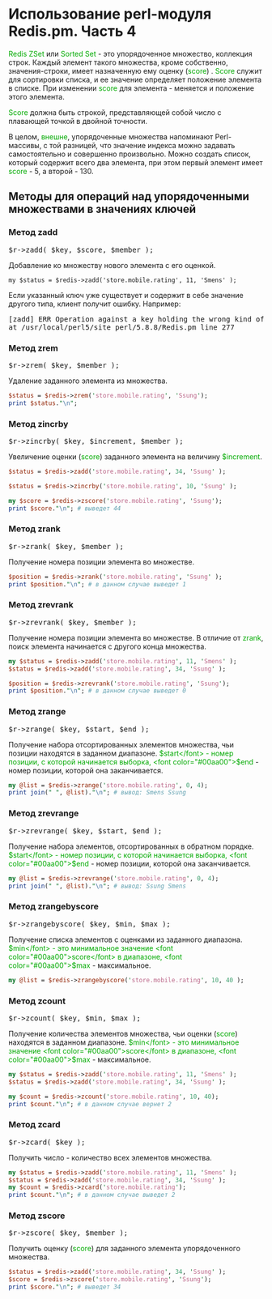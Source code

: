 ﻿# Использование perl-модуля Redis.pm. Часть 4

<font color="#00aa00">Redis ZSet</font> или <font color="#00aa00">Sorted Set</font> - это упорядоченное множество, коллекция строк. Каждый элемент такого множества, кроме собственно, значения-строки, имеет назначенную ему оценку (<font color="#00aa00">score</font>) . <font color="#00aa00">Score</font> служит для сортировки списка, и ее значение определяет положение элемента в списке. При изменении <font color="#00aa00">score</font> для элемента - меняется и положение этого элемента.


<font color="#00aa00">Score</font> должна быть строкой, представляющей собой число с плавающей точкой в двойной точности.

В целом, <font color="#00aa00">внешне</font>, упорядоченные множества напоминают Perl-массивы, с той разницей, что значение индекса можно задавать самостоятельно и совершенно произвольно. Можно создать список, который содержит всего два элемента, при этом первый элемент имеет <font color="#00aa00">score</font> - 5, а второй - 130.

## Методы для операций над упорядоченными множествами в значениях ключей

### Метод zadd

<pre>$r-&gt;zadd( $key, $score, $member );</pre>

Добавление ко множеству нового элемента с его оценкой.

```code
my $status = $redis->zadd('store.mobile.rating', 11, 'Smens' );
```

Если указанный ключ уже существует и содержит в себе значение другого типа, клиент получит
ошибку. Например:
<pre>[zadd] ERR Operation against a key holding the wrong kind of Siemens,  
at /usr/local/perl5/site_perl/5.8.8/Redis.pm line 277
</pre>

### Метод zrem

<pre>$r-&gt;zrem( $key, $member );</pre>

Удаление заданного элемента из множества.

```perl
$status = $redis->zrem('store.mobile.rating', 'Ssung');
print $status."\n";
```

### Метод zincrby

<pre>$r-&gt;zincrby( $key, $increment, $member );</pre>

Увеличение оценки (<font color="#00aa00">score</font>) заданного элемента на величину <font color="#00aa00">$increment</font>.

```perl
$status = $redis->zadd('store.mobile.rating', 34, 'Ssung' );

$status = $redis->zincrby('store.mobile.rating', 10, 'Ssung' );

my $score = $redis->zscore('store.mobile.rating', 'Ssung');
print $score."\n"; # выведет 44
```


### Метод zrank

<pre>$r-&gt;zrank( $key, $member );</pre>

Получение номера позиции элемента во множестве.

```perl
$position = $redis->zrank('store.mobile.rating', 'Ssung' );
print $position."\n"; # в данном случае выведет 1
```

### Метод zrevrank

<pre>$r-&gt;zrevrank( $key, $member );</pre>

Получение номера позиции элемента во множестве. В отличие от <font color="#00aa00">zrank</font>, поиск элемента начинается с другого конца множества.

```perl
my $status = $redis->zadd('store.mobile.rating', 11, 'Smens' );
$status = $redis->zadd('store.mobile.rating', 34, 'Ssung' );

$position = $redis->zrevrank('store.mobile.rating', 'Ssung');
print $position."\n"; # в данном случае выведет 0
```

### Метод zrange

<pre>$r-&gt;zrange( $key, $start, $end );</pre>

Получение набора отсортированных элементов множества, чьи позиции находятся в заданном диапазоне. <font color="#00aa00">$start</font> - номер позиции, с которой начинается выборка, <font color="#00aa00">$end</font> - номер позиции, которой она заканчивается.

```perl
my @list = $redis->zrange('store.mobile.rating', 0, 4);
print join(" ", @list)."\n"; # вывод: Smens Ssung
```


### Метод zrevrange

<pre>$r-&gt;zrevrange( $key, $start, $end );</pre>

Получение набора элементов, отсортированных в обратном порядке. <font color="#00aa00">$start</font> - номер позиции, с которой начинается выборка, <font color="#00aa00">$end</font> - номер позиции, которой она заканчивается.

```perl
my @list = $redis->zrevrange('store.mobile.rating', 0, 4);
print join(" ", @list)."\n"; # вывод: Ssung Smens
```


### Метод zrangebyscore

<pre>$r-&gt;zrangebyscore( $key, $min, $max );</pre>

Получение списка элементов с оценками из заданного диапазона. <font color="#00aa00">$min</font> - это минимальное значение <font color="#00aa00">score</font> в диапазоне, <font color="#00aa00">$max</font> - максимальное.

```perl
my @list = $redis->zrangebyscore('store.mobile.rating', 10, 40 );
```

### Метод zcount

<pre>$r-&gt;zcount( $key, $min, $max );</pre>

Получение количества элементов множества, чьи оценки (<font color="#00aa00">score</font>) находятся в заданном диапазоне. <font color="#00aa00">$min</font> - это минимальное значение <font color="#00aa00">score</font> в диапазоне, <font color="#00aa00">$max</font> - максимальное.

```perl
my $status = $redis->zadd('store.mobile.rating', 11, 'Smens' );
$status = $redis->zadd('store.mobile.rating', 34, 'Ssung' );

my $count = $redis->zcount('store.mobile.rating', 10, 40);
print $count."\n"; # в данном случае вернет 2
```

### Метод zcard

<pre>$r-&gt;zcard( $key );</pre>

Получить число - количество всех элементов множества.

```perl
my $status = $redis->zadd('store.mobile.rating', 11, 'Smens' );
$status = $redis->zadd('store.mobile.rating', 34, 'Ssung' );
my $count = $redis->zcard('store.mobile.rating');
print $count."\n"; # в данном случае выведет 2
```

### Метод zscore

<pre>$r-&gt;zscore( $key, $member );</pre>

Получить оценку (<font color="#00aa00">score</font>) для заданного элемента упорядоченного множества.

```perl
$status = $redis->zadd('store.mobile.rating', 34, 'Ssung' );
$score = $redis->zscore('store.mobile.rating', 'Ssung');
print $score."\n"; # выведет 34
```

